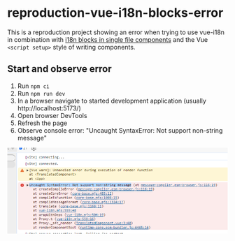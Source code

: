 # reproduction-vue-i18n-blocks-error

This is a reproduction project showing an error when trying to use vue-i18n in combination with [i18n blocks in single file components](https://vue-i18n.intlify.dev/guide/advanced/sfc.html#single-file-components) and the Vue `<script setup>` style of writing components.

## Start and observe error

1. Run `npm ci`
2. Run `npm run dev`
3. In a browser navigate to started development application (usually http://localhost:5173/)
4. Open browser DevTools
6. Refresh the page
7. Observe console error: "Uncaught SyntaxError: Not support non-string message"

![Screenshot of console error](./error-screenshot.png)
